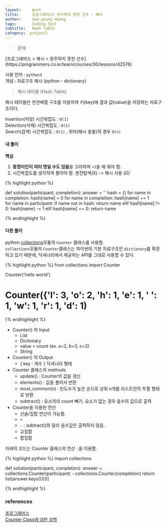 ```yaml
---
layout:     post
title:      프로그래머스) 완주하지 못한 선수 - 해시
author:     Soo-young Hwang
tags: 		Coding Test
subtitle:   Hash Table 
category:  project1
---
```


<blockquote>문제</blockquote>
[프로그래머스 > 해시 > 완주하지 못한 선수](https://programmers.co.kr/learn/courses/30/lessons/42576)   

사용 언어 : `python3`      
개념 : 자료구조 해시 (python - dictionary)   

<blockquote>해시 테이블 (Hash Table)</blockquote>
해시 테이블은 연관배열 구조를 이용하여 키(key)에 결과 값(value)을 저장하는 자료구조이다.   

Insertion(저장) 시간복잡도 : `O(1) `  
Delection(삭제) 시간복잡도 : `O(1) `  
Search(검색) 시간복잡도 : `O(1)` , 최악(해시 충돌)의 경우 `O(n)`   


#### 내 풀이

**핵심**    
1) **동명이인이 여러 명일 수도 있음**을 고려하여 `+1`을 해 줘야 함.    
2) 시간복잡도를 생각하여 풀어야 함. 완전탐색(X) -> 해시 사용 (O)


{% highlight python %}

def solution(participant, completion):
    answer = ''
    hash = {}
    for name in completion:
        hash[name] = 0
    for name in completion:
        hash[name] += 1    
    for name in participant:
        if name not in hash:
            return name
        elif hash[name] != 0:
            hash[name] -= 1
        elif hash[name] == 0:
            return name

{% endhighlight %}

      
       
<p><h4>다른 풀이</h4></p>

python [collections](https://www.daleseo.com/python-collections-counter/)모듈의 `Counter` 클래스를 사용함.  
`collections`모듈의 `Counter`클래스는 파이썬의 기본 자료구조인 `dictionary`를 확장하고 있기 때문에, 딕셔너리에서 제공하는 API를 그대로 사용할 수 있다.

{% highlight python %}
from collections import Counter

Counter('hello world') 

# Counter({'l': 3, 'o': 2, 'h': 1, 'e': 1, ' ': 1, 'w': 1, 'r': 1, 'd': 1)
{% endhighlight %}

- Counter() 의 Input
    - List 
    - Dictionary 
    - value = count (ex. a=2, b=3, c=2)
    - String
- Counter() 의 Output
    - { key : 개수 } 딕셔너리 형태
- Counter 클래스의 methods
    - update() : Counter의 값을 갱신
    - elements() : 값을 풀어서 반환
    - most_common(n) : 빈도수가 높은 순으로 상위 n개를 리스트안의 투플 형태로 반환 
    - subtract() : 요소끼리 count 빼기. 요소가 없는 경우 음수의 값으로 출력
- Counter을 이용한 연산 
    - 산술/집합 연산이 가능함.
    - `+`
    - `-` : subtract()와 달리 음수값은 출력하지 않음.
    - 교집합
    - 합집합


아래의 코드는 Counter 클래스의 연산 `-`을 이용함.




{% highlight python %}
import collections


def solution(participant, completion):
    answer = collections.Counter(participant) - collections.Counter(completion)
    return list(answer.keys())[0]

{% endhighlight %}

### references
[프로그래머스](https://programmers.co.kr/learn/courses/30/lessons/42576)   
[Counter Class에 대한 설명](https://excelsior-cjh.tistory.com/94)